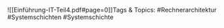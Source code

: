 
![[Einführung-IT-Teil4.pdf#page=0]]Tags & Topics:
   #Rechnerarchitektur
   #Systemschichten
   #Systemschichte